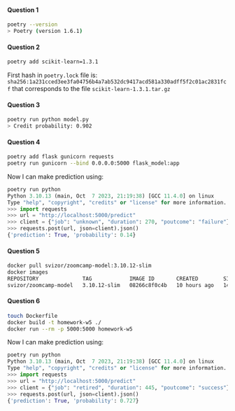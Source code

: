 #### Question 1
``` bash
poetry --version
> Poetry (version 1.6.1)
```

#### Question 2
``` bash
poetry add scikit-learn=1.3.1
```
First hash in `poetry.lock` file is: `sha256:1a231cced3ee3fa04756b4a7ab532dc9417acd581a330adff5f2c01ac2831fcf` that corresponds to the file `scikit-learn-1.3.1.tar.gz`

#### Question 3
``` bash
poetry run python model.py
> Credit probability: 0.902
```

#### Question 4
``` bash
poetry add flask gunicorn requests
poetry run gunicorn --bind 0.0.0.0:5000 flask_model:app
```
Now I can make prediction using:
``` python
poetry run python
Python 3.10.13 (main, Oct  7 2023, 21:19:38) [GCC 11.4.0] on linux
Type "help", "copyright", "credits" or "license" for more information.
>>> import requests
>>> url = "http://localhost:5000/predict"
>>> client = {"job": "unknown", "duration": 270, "poutcome": "failure"}
>>> requests.post(url, json=client).json()
{'prediction': True, 'probability': 0.14}
```

#### Question 5
``` bash
docker pull svizor/zoomcamp-model:3.10.12-slim
docker images
REPOSITORY              TAG            IMAGE ID       CREATED        SIZE
svizor/zoomcamp-model   3.10.12-slim   08266c8f0c4b   10 hours ago   147MB
```

#### Question 6
``` bash
touch Dockerfile
docker build -t homework-w5 ./
docker run --rm -p 5000:5000 homework-w5
```
Now I can make prediction using:
``` python
poetry run python
Python 3.10.13 (main, Oct  7 2023, 21:19:38) [GCC 11.4.0] on linux
Type "help", "copyright", "credits" or "license" for more information.
>>> import requests
>>> url = "http://localhost:5000/predict"
>>> client = {"job": "retired", "duration": 445, "poutcome": "success"}
>>> requests.post(url, json=client).json()
{'prediction': True, 'probability': 0.727}
```